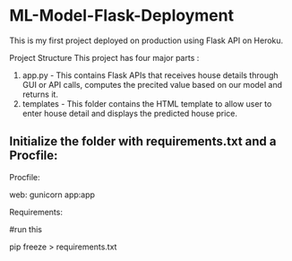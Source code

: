 # ML-Model-Flask-Deployment
This is my first project deployed on production using Flask API on Heroku.

Project Structure
This project has four major parts :

1. app.py - This contains Flask APIs that receives house details through GUI or API calls, computes the precited value based on 
            our model and returns it.
2. templates - This folder contains the HTML template to allow user to enter house detail and displays the predicted house price.

## Initialize the folder with requirements.txt and a Procfile:

Procfile:

web: gunicorn app:app

Requirements:

#run this

pip freeze > requirements.txt


